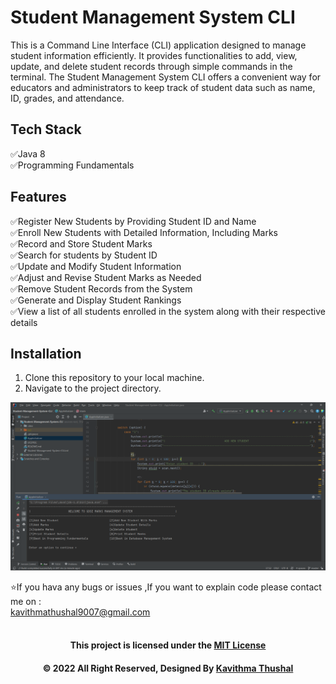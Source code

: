 # Student Management System CLI

This is a Command Line Interface (CLI) application designed to manage student information efficiently. It provides
functionalities to add, view, update, and delete student records through simple commands in the terminal. The Student
Management System CLI offers a convenient way for educators and administrators to keep track of student data such as
name, ID, grades, and attendance.

## Tech Stack

✅Java 8</br>
✅Programming Fundamentals</br>

## Features

✅Register New Students by Providing Student ID and Name</br>
✅Enroll New Students with Detailed Information, Including Marks</br>
✅Record and Store Student Marks</br>
✅Search for students by Student ID</br>
✅Update and Modify Student Information</br>
✅Adjust and Revise Student Marks as Needed</br>
✅Remove Student Records from the System</br>
✅Generate and Display Student Rankings</br>
✅View a list of all students enrolled in the system along with their respective details</br>

## Installation

1. Clone this repository to your local machine.
2. Navigate to the project directory.

<img src="ss/img.png">

⭐️If you hava any bugs or issues ,If you want to explain code please contact me on :<br/>
[kavithmathushal9007@gmail.com](https://www.kavithmathushal9007@gmail.com)<br/><br/>

<div align="center">

#### This project is licensed under the [MIT License](LICENSE)

#### © 2022 All Right Reserved, Designed By [Kavithma Thushal](https://github.com/Thushal2001)

</div>